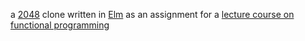 a [2048][1] clone
written in [Elm][2]
as an assignment for a [lecture course on functional programming][3]

[1]:https://github.com/gabrielecirulli/2048
[2]:http://elm-lang.org/
[3]:http://www.janis-voigtlaender.eu/teaching/ffp14/


